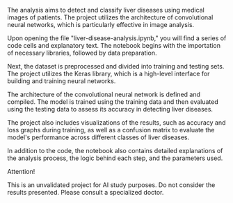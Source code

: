 The analysis aims to detect and classify liver diseases using medical images of patients. The project utilizes the architecture of convolutional neural networks, which is particularly effective in image analysis.

Upon opening the file "liver-disease-analysis.ipynb," you will find a series of code cells and explanatory text. The notebook begins with the importation of necessary libraries, followed by data preparation.

Next, the dataset is preprocessed and divided into training and testing sets. The project utilizes the Keras library, which is a high-level interface for building and training neural networks.

The architecture of the convolutional neural network is defined and compiled. The model is trained using the training data and then evaluated using the testing data to assess its accuracy in detecting liver diseases.

The project also includes visualizations of the results, such as accuracy and loss graphs during training, as well as a confusion matrix to evaluate the model's performance across different classes of liver diseases.

In addition to the code, the notebook also contains detailed explanations of the analysis process, the logic behind each step, and the parameters used.

Attention! 

This is an unvalidated project for AI study purposes. Do not consider the results presented. Please consult a specialized doctor.

